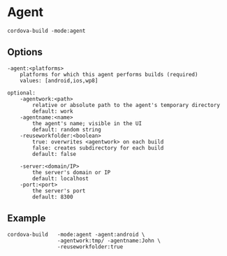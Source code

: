 # Agent
	cordova-build -mode:agent

## Options
	-agent:<platforms>
		platforms for which this agent performs builds (required)
		values: [android,ios,wp8]
	
	optional:
		-agentwork:<path>
			relative or absolute path to the agent's temporary directory
			default: work
		-agentname:<name>
			the agent's name; visible in the UI
			default: random string
		-reuseworkfolder:<boolean>
			true: overwrites <agentwork> on each build
			false: creates subdirectory for each build
			default: false
	
		-server:<domain/IP>
			the server's domain or IP
			default: localhost
		-port:<port>
			the server's port
			default: 8300
	
		

## Example
	cordova-build 	-mode:agent -agent:android \
					-agentwork:tmp/ -agentname:John \
					-reuseworkfolder:true